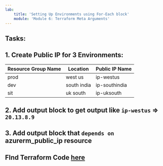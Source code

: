 ```yaml
---
lab:
    title: 'Setting Up Environments using For-Each block'
    module: 'Module 6: Terraform Meta Arguments'
---
```

## Tasks:

## 1. Create Public IP for 3 Environments:

| Resource Group Name | Location | Public IP Name |
| --------| ------| -------| 
| prod | west us| ip-westus |
| dev | south india | ip-southindia |
| sit | uk south | ip-uksouth |

## 2. Add output block to get output like `ip-westus` => `20.13.8.9`

## 3. Add output block that `depends on` **azurerm_public_ip** resource 

## FInd Terraform Code [here](../Codes/for_each/main.tf)
